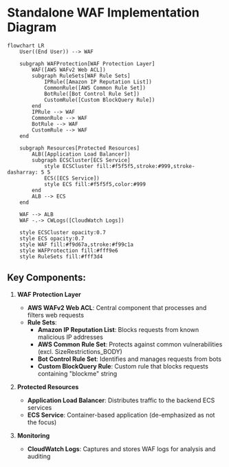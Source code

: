 # Standalone WAF Implementation Diagram

```mermaid
flowchart LR
    User((End User)) --> WAF
    
    subgraph WAFProtection[WAF Protection Layer]
        WAF([AWS WAFv2 Web ACL])
        subgraph RuleSets[WAF Rule Sets]
            IPRule([Amazon IP Reputation List])
            CommonRule([AWS Common Rule Set])
            BotRule([Bot Control Rule Set])
            CustomRule([Custom BlockQuery Rule])
        end
        IPRule --> WAF
        CommonRule --> WAF
        BotRule --> WAF
        CustomRule --> WAF
    end
    
    subgraph Resources[Protected Resources]
        ALB([Application Load Balancer])
        subgraph ECSCluster[ECS Service]
            style ECSCluster fill:#f5f5f5,stroke:#999,stroke-dasharray: 5 5
            ECS([ECS Service])
            style ECS fill:#f5f5f5,color:#999
        end
        ALB --> ECS
    end
    
    WAF --> ALB
    WAF -.-> CWLogs([CloudWatch Logs])
    
    style ECSCluster opacity:0.7
    style ECS opacity:0.7
    style WAF fill:#f9d67a,stroke:#f99c1a
    style WAFProtection fill:#fff9e6
    style RuleSets fill:#fff3d4
```

## Key Components:

1. **WAF Protection Layer**
   - **AWS WAFv2 Web ACL**: Central component that processes and filters web requests
   - **Rule Sets**:
     - **Amazon IP Reputation List**: Blocks requests from known malicious IP addresses
     - **AWS Common Rule Set**: Protects against common vulnerabilities (excl. SizeRestrictions_BODY)
     - **Bot Control Rule Set**: Identifies and manages requests from bots
     - **Custom BlockQuery Rule**: Custom rule that blocks requests containing "blockme" string

2. **Protected Resources**
   - **Application Load Balancer**: Distributes traffic to the backend ECS services
   - **ECS Service**: Container-based application (de-emphasized as not the focus)

3. **Monitoring**
   - **CloudWatch Logs**: Captures and stores WAF logs for analysis and auditing
